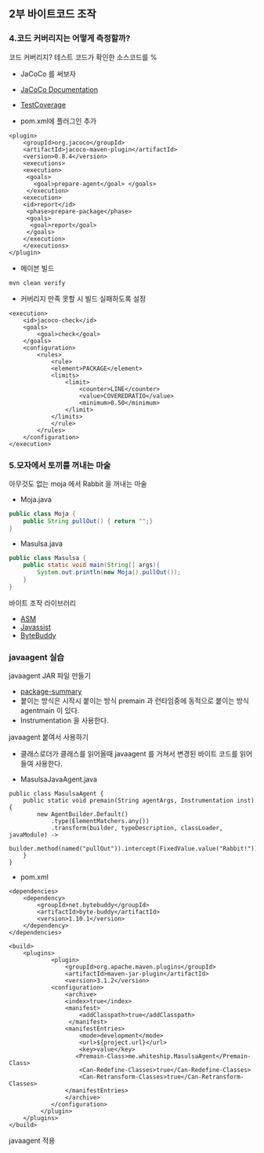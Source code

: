 ## 2부 바이트코드 조작
### 4.코드 커버리지는 어떻게 측정할까?
코드 커버리지? 테스트 코드가 확인한 소스코드를 %
- JaCoCo 를 써보자
- [JaCoCo Documentation](https://www.eclemma.org/jacoco/trunk/doc/index.html)
- [TestCoverage](http://www.semdesigns.com/Company/Publications/TestCoverage.pdf)

- pom.xml에 플러그인 추가
~~~
<plugin>
    <groupId>org.jacoco</groupId> 
    <artifactId>jacoco-maven-plugin</artifactId> 
    <version>0.8.4</version>
    <executions>
    <execution> 
     <goals>
       <goal>prepare-agent</goal> </goals>
     </execution> 
    <execution>
    <id>report</id>
     <phase>prepare-package</phase>
     <goals>
      <goal>report</goal>
     </goals>
    </execution> 
    </executions>
</plugin>
~~~

- 메이븐 빌드
~~~
mvn clean verify
~~~

- 커버리지 만족 못할 시 빌드 실패하도록 설정
~~~
<execution> 
    <id>jacoco-check</id> 
    <goals>
        <goal>check</goal> 
    </goals>
    <configuration> 
        <rules>
            <rule> 
            <element>PACKAGE</element> 
            <limits>
                <limit>
                    <counter>LINE</counter> 
                    <value>COVEREDRATIO</value>
                    <minimum>0.50</minimum>
                </limit> 
            </limits>
            </rule> 
        </rules>
    </configuration> 
</execution>
~~~

### 5.모자에서 토끼를 꺼내는 마술
아무것도 없는 moja 에서 Rabbit 을 꺼내는 마술
- Moja.java
~~~java
public class Moja {
    public String pullOut() { return "";}
}
~~~

- Masulsa.java
~~~java
public class Masulsa {
    public static void main(String[] args){
        System.out.println(new Moja().pullOut());
    }
}
~~~

바이트 조작 라이브러리
- [ASM](https://asm.ow2.io/)
- [Javassist](https://www.javassist.org/)
- [ByteBuddy](https://bytebuddy.net/#/)

### javaagent 실습
javaagent JAR 파일 만들기
- [package-summary](https://docs.oracle.com/javase/8/docs/api/java/lang/instrument/package-summary.html)
- 붙이는 방식은 시작시 붙이는 방식 premain 과 런타임중에 동적으로 붙이는 방식 agentmain 이 있다.
- Instrumentation 을 사용한다.

javaagent 붙여서 사용하기
- 클래스로더가 클래스를 읽어올때 javaagent 를 거쳐서 변경된 바이트 코드를 읽어들여 사용한다.

- MasulsaJavaAgent.java
~~~
public class MasulsaAgent {
    public static void premain(String agentArgs, Instrumentation inst){
        new AgentBuilder.Default()
            .type(ElementMatchers.any())
            .transform(builder, typeDescription, classLoader, javaModule) -> 
        builder.method(named("pullOut")).intercept(FixedValue.value("Rabbit!"))).installOn(inst);
    }
}
~~~

- pom.xml
~~~
<dependencies> 
    <dependency>
        <groupId>net.bytebuddy</groupId> 
        <artifactId>byte-buddy</artifactId> 
        <version>1.10.1</version>
    </dependency> 
</dependencies>

<build> 
    <plugins>
            <plugin> 
                <groupId>org.apache.maven.plugins</groupId>
                <artifactId>maven-jar-plugin</artifactId> 
                <version>3.1.2</version>
            <configuration>
                <archive>
                <index>true</index> 
                <manifest>
                    <addClasspath>true</addClasspath>
                 </manifest>
                <manifestEntries>
                    <mode>development</mode>
                    <url>${project.url}</url>
                    <key>value</key> 
                   <Premain-Class>me.whiteship.MasulsaAgent</Premain-Class> 
                    <Can-Redefine-Classes>true</Can-Redefine-Classes> 
                    <Can-Retransform-Classes>true</Can-Retransform-Classes>
                </manifestEntries> 
                </archive>
            </configuration>
         </plugin>
    </plugins> 
</build>
~~~

javaagent 적용
